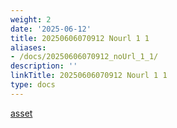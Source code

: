 ```yaml
---
weight: 2
date: '2025-06-12'
title: 20250606070912 Nourl 1 1
aliases:
- /docs/20250606070912_noUrl_1_1/
description: ''
linkTitle: 20250606070912 Nourl 1 1
type: docs
---
```


[asset]()
